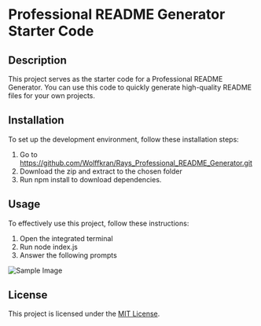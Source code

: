 # Professional README Generator Starter Code

## Description

This project serves as the starter code for a Professional README Generator. You can use this code to quickly generate high-quality README files for your own projects.

## Installation
To set up the development environment, follow these installation steps:

1. Go to https://github.com/Wolffkran/Rays_Professional_README_Generator.git
2. Download the zip and extract to the chosen folder
3. Run npm install to download dependencies.

## Usage
To effectively use this project, follow these instructions:

1. Open the integrated terminal
2. Run node index.js
3. Answer the following prompts

![Sample Image](Assets/Images/test.png)

## License

This project is licensed under the [MIT License](https://opensource.org/licenses/MIT).

